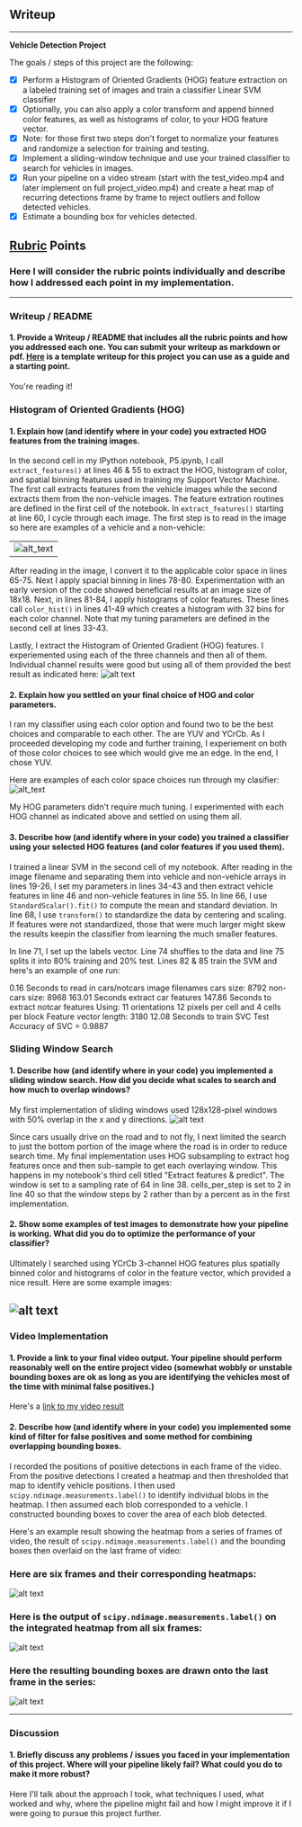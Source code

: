 ## Writeup

---

**Vehicle Detection Project**

The goals / steps of this project are the following:

- [x] Perform a Histogram of Oriented Gradients (HOG) feature extraction on a labeled training set of images and train a classifier Linear SVM classifier
- [x] Optionally, you can also apply a color transform and append binned color features, as well as histograms of color, to your HOG feature vector.
- [x] Note: for those first two steps don't forget to normalize your features and randomize a selection for training and testing.
- [x] Implement a sliding-window technique and use your trained classifier to search for vehicles in images.
- [x] Run your pipeline on a video stream (start with the test_video.mp4 and later implement on full project_video.mp4) and create a heat map of recurring detections frame by frame to reject outliers and follow detected vehicles.
- [x] Estimate a bounding box for vehicles detected.

[//]: # (Image References)
[image1]: ./writeup_images/car_not-car_examples.png
[image2]: ./writeup_images/HOG_channel_experiment.png
[image3]: ./writeup_images/color_spaces.png
[image4]: ./writeup_images/sliding_window.jpg
[image5]: ./writeup_images/detection.png
[image6]: ./examples/labels_map.png
[image7]: ./examples/output_bboxes.png
[video1]: ./project_video.mp4

## [Rubric](https://review.udacity.com/#!/rubrics/513/view) Points
### Here I will consider the rubric points individually and describe how I addressed each point in my implementation.  

---
### Writeup / README

#### 1. Provide a Writeup / README that includes all the rubric points and how you addressed each one.  You can submit your writeup as markdown or pdf.  [Here](https://github.com/udacity/CarND-Vehicle-Detection/blob/master/writeup_template.md) is a template writeup for this project you can use as a guide and a starting point.  

You're reading it!

### Histogram of Oriented Gradients (HOG)

#### 1. Explain how (and identify where in your code) you extracted HOG features from the training images.

In the second cell in my IPython notebook, P5.ipynb, I call `extract_features()` at lines 46 & 55 to extract the HOG, histogram of color, and spatial binning features used in training my Support Vector Machine.  The first call extracts features from the vehicle images while the second extracts them from the non-vehicle images.  The feature extration routines are defined in the first cell of the notebook.  In `extract_features()` starting at line 60, I cycle through each image.  The first step is to read in the image so here are examples of a vehicle and a non-vehicle:

||
|:---:|
|![alt_text][image1]|

After reading in the image, I convert it to the applicable color space in lines 65-75.  Next I apply spacial binning in lines 78-80.  Experimentation with an early version of the code showed beneficial results at an image size of 18x18.  Next, in lines 81-84, I apply histograms of color features.  These lines call `color_hist()` in lines 41-49 which creates a histogram with 32 bins for each color channel.  Note that my tuning parameters are defined in the second cell at lines 33-43.

Lastly, I extract the Histogram of Oriented Gradient (HOG) features.  I experiemented using each of the three channels and then all of them.  Individual channel results were good but using all of them provided the best result as indicated here:
![alt text][image2]

#### 2. Explain how you settled on your final choice of HOG and color parameters.

I ran my classifier using each color option and found two to be the best choices and comparable to each other.  The are YUV and YCrCb.  As I proceeded developing my code and further training, I experiement on both of those color choices to see which would give me an edge.  In the end, I chose YUV.

Here are examples of each color space choices run through my clasifier:
![alt_text][image3]

My HOG parameters didn't require much tuning.  I experimented with each HOG channel as indicated above and settled on using them all.

#### 3. Describe how (and identify where in your code) you trained a classifier using your selected HOG features (and color features if you used them).

I trained a linear SVM in the second cell of my notebook.  After reading in the image filename and separating them into vehicle and non-vehicle arrays in lines 19-26, I set my parameters in lines 34-43 and then extract vehicle features in line 46 and non-vehicle features in line 55.  In line 66, I use `StandardScalar().fit()` to compute the mean and standard deviation.  In line 68, I use `transform()` to standardize the data by centering and scaling.  If features were not standardized, those that were much larger might skew the results keepin the classifier from learning the much smaller features.

In line 71, I set up the labels vector.  Line 74 shuffles to the data and line 75 splits it into 80% training and 20% test.  Lines 82 & 85 train the SVM and here's an example of one run:

0.16 Seconds to read in cars/notcars image filenames
cars size:  8792
non-cars size:  8968
163.01 Seconds extract car features
147.86 Seconds to extract notcar features
Using: 11 orientations 12 pixels per cell and 4 cells per block
Feature vector length: 3180
12.08 Seconds to train SVC
Test Accuracy of SVC =  0.9887

### Sliding Window Search

#### 1. Describe how (and identify where in your code) you implemented a sliding window search.  How did you decide what scales to search and how much to overlap windows?

My first implementation of sliding windows used 128x128-pixel windows with 50% overlap in the x and y directions.
![alt text][image4]

Since cars usually drive on the road and to not fly, I next limited the search to just the bottom portion of the image where the road is in order to reduce search time.  My final implementation uses HOG subsampling to extract hog features once and then sub-sample to get each overlaying window.  This happens in my notebook's third cell titled "Extract features & predict".  The window is set to a sampling rate of 64 in line 38.  cells_per_step is set to 2 in line 40 so that the window steps by 2 rather than by a percent as in the first implementation.  

#### 2. Show some examples of test images to demonstrate how your pipeline is working.  What did you do to optimize the performance of your classifier?

Ultimately I searched using YCrCb 3-channel HOG features plus spatially binned color and histograms of color in the feature vector, which provided a nice result.  Here are some example images:

![alt text][image5]
---

### Video Implementation

#### 1. Provide a link to your final video output.  Your pipeline should perform reasonably well on the entire project video (somewhat wobbly or unstable bounding boxes are ok as long as you are identifying the vehicles most of the time with minimal false positives.)
Here's a [link to my video result](./output_images/project_video_result_YUV_withHeat.mp4)


#### 2. Describe how (and identify where in your code) you implemented some kind of filter for false positives and some method for combining overlapping bounding boxes.

I recorded the positions of positive detections in each frame of the video.  From the positive detections I created a heatmap and then thresholded that map to identify vehicle positions.  I then used `scipy.ndimage.measurements.label()` to identify individual blobs in the heatmap.  I then assumed each blob corresponded to a vehicle.  I constructed bounding boxes to cover the area of each blob detected.  

Here's an example result showing the heatmap from a series of frames of video, the result of `scipy.ndimage.measurements.label()` and the bounding boxes then overlaid on the last frame of video:

### Here are six frames and their corresponding heatmaps:

![alt text][image5]

### Here is the output of `scipy.ndimage.measurements.label()` on the integrated heatmap from all six frames:
![alt text][image6]

### Here the resulting bounding boxes are drawn onto the last frame in the series:
![alt text][image7]



---

### Discussion

#### 1. Briefly discuss any problems / issues you faced in your implementation of this project.  Where will your pipeline likely fail?  What could you do to make it more robust?

Here I'll talk about the approach I took, what techniques I used, what worked and why, where the pipeline might fail and how I might improve it if I were going to pursue this project further.  

